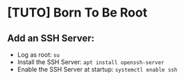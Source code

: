 # [TUTO] Born To Be Root

## Add an SSH Server:
- Log as root: 
	```su```
- Install the SSH Server: 
	```apt install openssh-server```
- Enable the SSH Server at startup: 
	```systemctl enable ssh```
